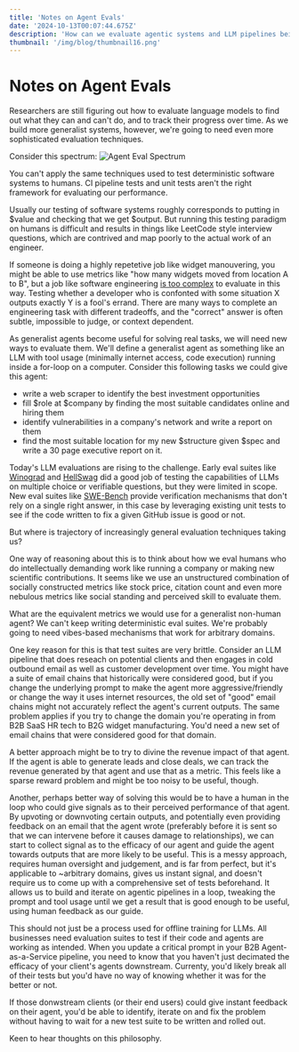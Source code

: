 ```yaml
---
title: 'Notes on Agent Evals'
date: '2024-10-13T00:07:44.675Z'
description: 'How can we evaluate agentic systems and LLM pipelines being used for unknown tasks?'
thumbnail: '/img/blog/thumbnail16.png'
---
```


# Notes on Agent Evals

Researchers are still figuring out how to evaluate language models to find out what they can and can't do, and to track their progress over time. As we build more generalist systems, however, we're going to need even more sophisticated evaluation techniques. 

Consider this spectrum: 
![Agent Eval Spectrum](/img/content/spectrum.png)

You can't apply the same techniques used to test deterministic software systems to humans. CI pipeline tests and unit tests aren't the right framework for evaluating our performance. 

Usually our testing of software systems roughly corresponds to putting in $value and checking that we get $output. But running this testing paradigm on humans is difficult and results in things like LeetCode style interview questions, which are contrived and map poorly to the actual work of an engineer. 

If someone is doing a highly repetetive job like widget manouvering, you might be able to use metrics like "how many widgets moved from location A to B", but a job like software engineering [is too complex](https://newsletter.pragmaticengineer.com/p/measuring-developer-productivity) to evaluate in this way. Testing whether a developer who is confonted with some situation X outputs exactly Y is a fool's errand. There are many ways to complete an engineering task with different tradeoffs, and the "correct" answer is often subtle, impossible to judge, or context dependent. 

As generalist agents become useful for solving real tasks, we will need new ways to evaluate them. We'll define a generalist agent as something like an LLM with tool usage (minimally internet access, code execution) running inside a for-loop on a computer. Consider this following tasks we could give this agent: 
- write a web scraper to identify the best investment opportunities 
- fill $role at $company by finding the most suitable candidates online and hiring them
- identify vulnerabilities in a company's network and write a report on them 
- find the most suitable location for my new $structure given $spec and write a 30 page executive report on it. 

Today's LLM evaluations are rising to the challenge. Early eval suites like [Winograd](https://cdn.aaai.org/ocs/4492/4492-21843-1-PB.pdf) and [HellSwag](https://arxiv.org/pdf/2305.18290.pdf) did a good job of testing the capabilities of LLMs on multiple choice or verifiable questions, but they were limited in scope. New eval suites like [SWE-Bench](https://www.swebench.com/) provide verification mechanisms that don't rely on a single right answer, in this case by leveraging existing unit tests to see if the code written to fix a given GitHub issue is good or not. 

But where is trajectory of increasingly general evaluation techniques taking us? 

One way of reasoning about this is to think about how we eval humans who do intellectually demanding work like running a company or making new scientific contributions. It seems like we use an unstructured combination of socially constructed metrics like stock price, citation count and even more nebulous metrics like social standing and perceived skill to evaluate them. 

What are the equivalent metrics we would use for a generalist non-human agent? We can't keep writing deterministic eval suites. We're probably going to need vibes-based mechanisms that work for arbitrary domains. 

One key reason for this is that test suites are very brittle. Consider an LLM pipeline that does reseach on potential clients and then engages in cold outbound email as well as customer development over time. You might have a suite of email chains that historically were considered good, but if you change the underlying prompt to make the agent more aggressive/friendly or change the way it uses internet resources, the old set of "good" email chains might not accurately reflect the agent's current outputs. The same problem applies if you try to change the domain you're operating in from B2B SaaS HR tech to B2G widget manufacturing. You'd need a new set of email chains that were considered good for that domain. 

A better approach might be to try to divine the revenue impact of that agent. If the agent is able to generate leads and close deals, we can track the revenue generated by that agent and use that as a metric. This feels like a sparse reward problem and might be too noisy to be useful, though. 

Another, perhaps better way of solving this would be to have a human in the loop who could give signals as to their perceived performance of that agent. By upvoting or downvoting certain outputs, and potentially even providing feedback on an email that the agent wrote (preferably before it is sent so that we can intervene before it causes damage to relationships), we can start to collect signal as to the efficacy of our agent and guide the agent towards outputs that are more likely to be useful. This is a messy approach, requires human oversight and judgement, and is far from perfect, but it's applicable to ~arbitrary domains, gives us instant signal, and doesn't require us to come up with a comprehensive set of tests beforehand. It allows us to build and iterate on agentic pipelines in a loop, tweaking the prompt and tool usage until we get a result that is good enough to be useful, using human feedback as our guide. 

This should not just be a process used for offline training for LLMs. All businesses need evaluation suites to test if their code and agents are working as intended. When you update a critical prompt in your B2B Agent-as-a-Service pipeline, you need to know that you haven't just decimated the efficacy of your client's agents downstream. Currenty, you'd likely break all of their tests but you'd have no way of knowing whether it was for the better or not. 

If those donwstream clients (or their end users) could give instant feedback on their agent, you'd be able to identify, iterate on and fix the problem without having to wait for a new test suite to be written and rolled out. 

Keen to hear thoughts on this philosophy. 


